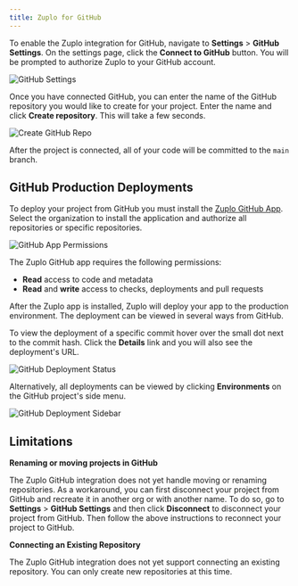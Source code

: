 ```yaml
---
title: Zuplo for GitHub
---
```


To enable the Zuplo integration for GitHub, navigate to <SettingsTabIcon /> **Settings** > <GitHubIcon /> **GitHub Settings**. On the settings page, click the **Connect to GitHub** button. You will be prompted to authorize Zuplo to your GitHub account.

![GitHub Settings](../../static/media/github-settings.png)

Once you have connected GitHub, you can enter the name of the GitHub repository you would like to create for your project. Enter the name and click **Create repository**. This will take a few seconds.

![Create GitHub Repo](../../static/media/github-settings-connected.png)

After the project is connected, all of your code will be committed to the `main` branch.

## GitHub Production Deployments

To deploy your project from GitHub you must install the [Zuplo GitHub App](https://github.com/apps/zuplo/installations/new). Select the organization to install the application and authorize all repositories or specific repositories.

![GitHub App Permissions](../../static/media/github-app-install-perms.png)

The Zuplo GitHub app requires the following permissions:

- **Read** access to code and metadata
- **Read** and **write** access to checks, deployments and pull requests

After the Zuplo app is installed, Zuplo will deploy your app to the production environment. The deployment can be viewed in several ways from GitHub.

To view the deployment of a specific commit hover over the small dot next to the commit hash. Click the **Details** link and you will also see the deployment's URL.

![GitHub Deployment Status](../../static/media/github-deployment-succeed.png)

Alternatively, all deployments can be viewed by clicking **Environments** on the GitHub project's side menu.

![GitHub Deployment Sidebar](../../static/media/github-project-environments.png)

## Limitations

**Renaming or moving projects in GitHub**

The Zuplo GitHub integration does not yet handle moving or renaming repositories. As a workaround, you can first disconnect your project from GitHub and recreate it in another org or with another name. To do so, go to <SettingsTabIcon /> **Settings** > <GitHubIcon /> **GitHub Settings** and then click **Disconnect** to disconnect your project from GitHub. Then follow the above instructions to reconnect your project to GitHub.

**Connecting an Existing Repository**

The Zuplo GitHub integration does not yet support connecting an existing repository. You can only create new repositories at this time.
